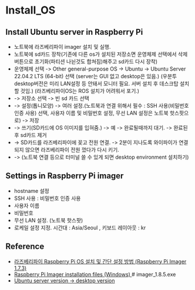 # Install_OS

## Install Ubuntu server in Raspberry Pi

* 노트북에 라즈베리파이 imager 설치 및 실행. 
* 노트북에 sd카드 장착(기존에 다른 os가 설치된 저장소면 운영체제 선택에서 삭제 버튼으로 초기화(파티션 나뉜것도 합쳐짐)해주고 sd카드 다시 장착)
* 운영체제 선택 -> Other general-purpose OS -> Ubuntu -> Ubuntu Server 22.04.2 LTS (64-bit) 선택 (server는 GUI 없고 desktop은 있음.) (우분투 desktop버전은 미리 LAN설정 등 안돼서 모니터 필요. 서버 설치 후 데스크탑 설치할 것임.) (라즈베리파이OS는 ROS 설치가 어려워서 포기.)
* -> 저장소 선택 -> 빈 sd 카드 선택
* -> 설정(톱니모양) -> 여러 설정.(노트북과 연결 위해서 필수 : SSH 사용(비밀번호 인증 사용) 선택, 사용자 이름 및 비밀번호 설정, 무선 LAN 설정은 노트북 핫스팟으로) -> 저장
* -> 쓰기(SD카드에 OS 이미지를 입혀줌.) -> 예 -> 완료될때까지 대기. -> 완료된 후 sd카드 제거
* -> SD카드를 라즈베리파이에 꽂고 전원 연결. -> 2분이 지나도록 와이파이가 연결되지 않으면 라즈베리파이 전원 껐다가 다시 키기.
* -> (노트북 연결 등으로 터미널 쓸 수 있게 되면 desktop environment 설치하기) 

## Settings in Raspberry Pi imager
* hostname 설정
* SSH 사용 : 비밀번호 인증 사용
* 사용자 이름
* 비밀번호
* 무선 LAN 설정. (노트북 핫스팟)
* 로케일 설정 지정. 시간대 : Asia/Seoul , 키보드 레이아웃 : kr



## Reference
* [라즈베리파이 Raspberry Pi OS 설치 및 간단 설정 방법 (Raspberry Pi Imager 1.7.3)](https://blog.naver.com/kbc20000/222997275244)
* [Raspberry Pi Imager installation files (Windows) ](https://downloads.raspberrypi.org/imager/) # imager_1.8.5.exe
* [Ubuntu server version -> desktop version](https://roboticsbackend.com/install-ubuntu-on-raspberry-pi-without-monitor/)
